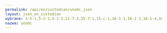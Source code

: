 ```yaml
---
permalink: /api/en/custodian/unodc.json
layout: json_en_custodian
wybrane: 3-5-1,5-2-1,5-2-2,11-7-2,15-7-1,15-c-1,16-1-1,16-1-3,16-1-4,16-2-2,16-3-1,16-3-2,16-4-1,16-5-1
nazwa: unodc
---
```

